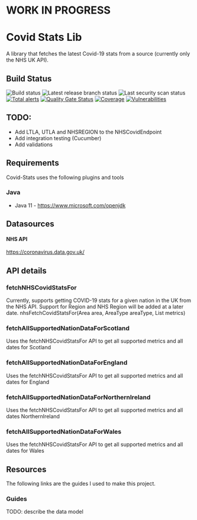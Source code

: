 # WORK IN PROGRESS


# Covid Stats Lib
A library that fetches the latest Covid-19 stats from a source (currently only the NHS UK API).

## Build Status 
![Build status](https://github.com/Lmnoppy/nhs-covid-stats/actions/workflows/main-build.yml/badge.svg?branch=main) ![Latest release branch status](https://github.com/Lmnoppy/nhs-covid-stats/actions/workflows/release-build-publish.yml/badge.svg?branch=release/v1)   ![Last security scan status](https://github.com/Lmnoppy/nhs-covid-stats/actions/workflows/codeql-analysis.yml/badge.svg?branch=main) [![Total alerts](https://img.shields.io/lgtm/alerts/g/Lmnoppy/nhs-covid-stats.svg?logo=lgtm&logoWidth=18)](https://lgtm.com/projects/g/Lmnoppy/nhs-covid-stats/alerts/) [![Quality Gate Status](https://sonarcloud.io/api/project_badges/measure?project=Lmnoppy_nhs-covid-stats&metric=alert_status)](https://sonarcloud.io/summary/new_code?id=Lmnoppy_nhs-covid-stats) [![Coverage](https://sonarcloud.io/api/project_badges/measure?project=Lmnoppy_nhs-covid-stats&metric=coverage)](https://sonarcloud.io/summary/new_code?id=Lmnoppy_nhs-covid-stats) [![Vulnerabilities](https://sonarcloud.io/api/project_badges/measure?project=Lmnoppy_nhs-covid-stats&metric=vulnerabilities)](https://sonarcloud.io/summary/new_code?id=Lmnoppy_nhs-covid-stats)

## TODO:
* Add LTLA, UTLA and NHSREGION to the NHSCovidEndpoint
* Add integration testing (Cucumber)
* Add validations

## Requirements
Covid-Stats uses the following plugins and tools

### Java
* Java 11 - https://www.microsoft.com/openjdk

## Datasources

#### NHS API
https://coronavirus.data.gov.uk/

## API details

### fetchNHSCovidStatsFor
Currently, supports getting COVID-19 stats for a given nation in the UK from the NHS API. Support for Region and NHS Region will
be added at a later date.
nhsFetchCovidStatsFor(Area area, AreaType areaType, List<Metrics> metrics)

### fetchAllSupportedNationDataForScotland
Uses the fetchNHSCovidStatsFor API to get all supported metrics and all dates for Scotland

### fetchAllSupportedNationDataForEngland
Uses the fetchNHSCovidStatsFor API to get all supported metrics and all dates for England

### fetchAllSupportedNationDataForNorthernIreland
Uses the fetchNHSCovidStatsFor API to get all supported metrics and all dates NorthernIreland

### fetchAllSupportedNationDataForWales
Uses the fetchNHSCovidStatsFor API to get all supported metrics and all dates for Wales

## Resources
The following links are the guides I used to make this project.

### Guides
TODO: describe the data model

